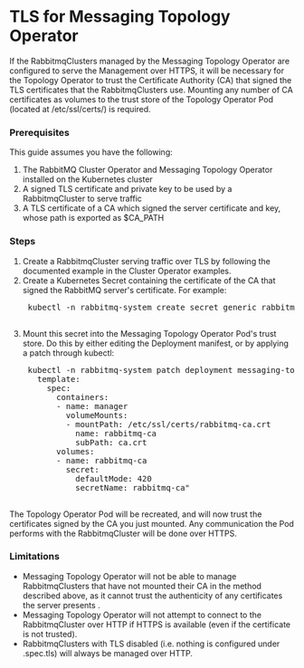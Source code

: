 # TLS for Messaging Topology Operator

If the RabbitmqClusters managed by the Messaging Topology Operator are configured to serve the Management 
over HTTPS, it will be necessary for the Topology Operator to trust the Certificate Authority (CA) that signed the
TLS certificates that the RabbitmqClusters use. Mounting any number of CA certificates as volumes to the trust store
of the Topology Operator Pod (located at /etc/ssl/certs/) is required.

### Prerequisites

This guide assumes you have the following:

1. The RabbitMQ Cluster Operator and Messaging Topology Operator installed on the Kubernetes cluster
1. A signed TLS certificate and private key to be used by a RabbitmqCluster to serve traffic
1. A TLS certificate of a CA which signed the server certificate and key, whose path is exported as $CA_PATH

### Steps

1. Create a RabbitmqCluster serving traffic over TLS by following the documented example in the Cluster Operator examples.
1. Create a Kubernetes Secret containing the certificate of the CA that signed the RabbitMQ server's certificate.
For example:
    <pre class="lang-bash">
    kubectl -n rabbitmq-system create secret generic rabbitmq-ca --from-file=ca.crt=$CA_PATH
    </pre>
1. Mount this secret into the Messaging Topology Operator Pod's trust store. Do this by either editing the Deployment manifest,
or by applying a patch through kubectl:
    <pre class="lang-bash">
    kubectl -n rabbitmq-system patch deployment messaging-topology-operator --patch "spec:
      template:
        spec:
          containers:
          - name: manager
            volumeMounts:
            - mountPath: /etc/ssl/certs/rabbitmq-ca.crt
              name: rabbitmq-ca
              subPath: ca.crt
          volumes:
          - name: rabbitmq-ca
            secret:
              defaultMode: 420
              secretName: rabbitmq-ca"
    </pre>
    
The Topology Operator Pod will be recreated, and will now trust the certificates signed by the CA you just mounted. Any 
communication the Pod performs with the RabbitmqCluster will be done over HTTPS.

### Limitations

* Messaging Topology Operator will not be able to manage RabbitmqClusters that have not mounted their CA in the method described above,
as it cannot trust the authenticity of any certificates the server presents .
* Messaging Topology Operator will not attempt to connect to the RabbitmqCluster over HTTP if HTTPS is available (even if the
certificate is not trusted).
* RabbitmqClusters with TLS disabled (i.e. nothing is configured under .spec.tls) will always be managed over HTTP.